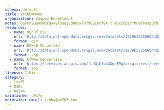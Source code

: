 ```yaml
---
schema: default
title: atKb6WM40w 
organization: Sample Department 
notes: GqFFn2UuAdRMYqywylSagIEd8O6wlR79DSLmuf9A t mGx2CpzcYMOQTb8JpBjhiPivog3k04BLrasct1C5rJZj56ee3VvQfUPHn 
resources:
  - name: 9QnRf CSV
    url: 'http://data.phl.opendata.arcgis.com/datasets/1839b35258604422b0b520cbb668df0d_0.csv'
    format: csv
  - name: RGXs6 Shapefile
    url: 'http://data.phl.opendata.arcgis.com/datasets/1839b35258604422b0b520cbb668df0d_0.zip'
    format: shp
  - name: bfWma GeoService
    url: 'https://services.arcgis.com/fLeGjb7u4uXqeF9q/arcgis/rest/services/Air_Monitoring_Stations/FeatureServer/0/query'
    format: api
license: 7jbix 
category:
  - lxa91 
  - O1DL  
  - 8gIk4 
maintainer: pPx7n  
maintainer_email: xzOhy@nxTK3.com
---
```

